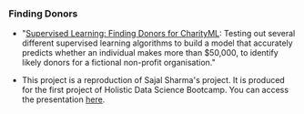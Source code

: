 ### Finding Donors
 
- "[Supervised Learning: Finding Donors for CharityML](https://github.com/sajal2692/data-science-portfolio/blob/master/finding_donors/finding_donors.ipynb): Testing out several different supervised learning algorithms to build a model that accurately predicts whether an individual makes more than $50,000, to identify likely donors for a fictional non-profit organisation."

- This project is a reproduction of Sajal Sharma's project. It is produced for the first project of Holistic Data Science Bootcamp. You can access the presentation [here](https://github.com/badicev/finding_donors/blob/main/MLCharity-Ba%C5%9FakDilara%C3%87evik.pptx).

